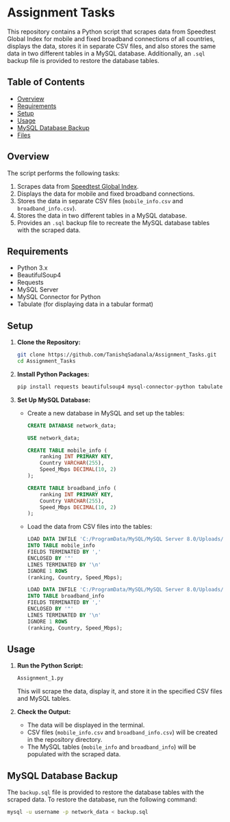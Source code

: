 # Assignment Tasks

This repository contains a Python script that scrapes data from Speedtest Global Index for mobile and fixed broadband connections of all countries, displays the data, stores it in separate CSV files, and also stores the same data in two different tables in a MySQL database. Additionally, an `.sql` backup file is provided to restore the database tables.

## Table of Contents

- [Overview](#overview)
- [Requirements](#requirements)
- [Setup](#setup)
- [Usage](#usage)
- [MySQL Database Backup](#mysql-database-backup)
- [Files](#files)

## Overview

The script performs the following tasks:
1. Scrapes data from [Speedtest Global Index](https://www.speedtest.net/global-index).
2. Displays the data for mobile and fixed broadband connections.
3. Stores the data in separate CSV files (`mobile_info.csv` and `broadband_info.csv`).
4. Stores the data in two different tables in a MySQL database.
5. Provides an `.sql` backup file to recreate the MySQL database tables with the scraped data.

## Requirements

- Python 3.x
- BeautifulSoup4
- Requests
- MySQL Server
- MySQL Connector for Python
- Tabulate (for displaying data in a tabular format)

## Setup

1. **Clone the Repository:**

    ```sh
    git clone https://github.com/TanishqSadanala/Assignment_Tasks.git
    cd Assignment_Tasks
    ```

2. **Install Python Packages:**

    ```sh
    pip install requests beautifulsoup4 mysql-connector-python tabulate
    ```

3. **Set Up MySQL Database:**

    - Create a new database in MySQL and set up the tables:

        ```sql
        CREATE DATABASE network_data;

        USE network_data;

        CREATE TABLE mobile_info (
            ranking INT PRIMARY KEY,
            Country VARCHAR(255),
            Speed_Mbps DECIMAL(10, 2)	
        );

        CREATE TABLE broadband_info (
            ranking INT PRIMARY KEY,
            Country VARCHAR(255),
            Speed_Mbps DECIMAL(10, 2)	
        );
        ```

    - Load the data from CSV files into the tables:

        ```sql
        LOAD DATA INFILE 'C:/ProgramData/MySQL/MySQL Server 8.0/Uploads/mobile_info.csv'
        INTO TABLE mobile_info
        FIELDS TERMINATED BY ','
        ENCLOSED BY '"'
        LINES TERMINATED BY '\n'
        IGNORE 1 ROWS
        (ranking, Country, Speed_Mbps);

        LOAD DATA INFILE 'C:/ProgramData/MySQL/MySQL Server 8.0/Uploads/broadband_info.csv'
        INTO TABLE broadband_info
        FIELDS TERMINATED BY ','
        ENCLOSED BY '"'
        LINES TERMINATED BY '\n'
        IGNORE 1 ROWS
        (ranking, Country, Speed_Mbps);
        ```

## Usage

1. **Run the Python Script:**

    ```sh
    Assignment_1.py
    ```

    This will scrape the data, display it, and store it in the specified CSV files and MySQL tables.

2. **Check the Output:**

    - The data will be displayed in the terminal.
    - CSV files (`mobile_info.csv` and `broadband_info.csv`) will be created in the repository directory.
    - The MySQL tables (`mobile_info` and `broadband_info`) will be populated with the scraped data.

## MySQL Database Backup

The `backup.sql` file is provided to restore the database tables with the scraped data. To restore the database, run the following command:

```sh
mysql -u username -p network_data < backup.sql
